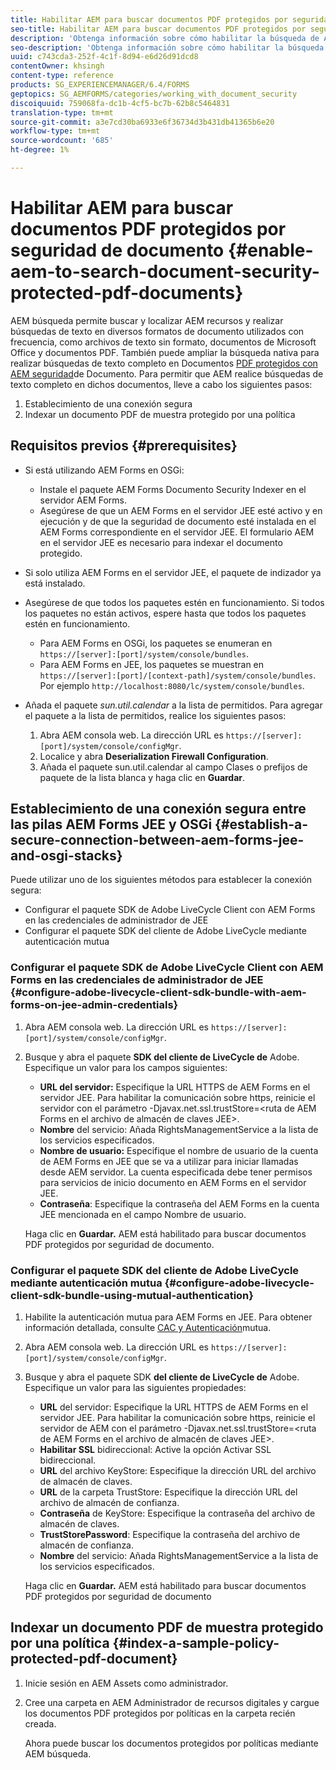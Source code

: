 ```yaml
---
title: Habilitar AEM para buscar documentos PDF protegidos por seguridad de documento
seo-title: Habilitar AEM para buscar documentos PDF protegidos por seguridad de documento
description: 'Obtenga información sobre cómo habilitar la búsqueda de AEM nativa para realizar búsquedas de texto completo en documentos PDF protegidos con DRM.  '
seo-description: 'Obtenga información sobre cómo habilitar la búsqueda de AEM nativa para realizar búsquedas de texto completo en documentos PDF protegidos con DRM.  '
uuid: c743cda3-252f-4c1f-8d94-e6d26d91dcd8
contentOwner: khsingh
content-type: reference
products: SG_EXPERIENCEMANAGER/6.4/FORMS
geptopics: SG_AEMFORMS/categories/working_with_document_security
discoiquuid: 759068fa-dc1b-4cf5-bc7b-62b8c5464831
translation-type: tm+mt
source-git-commit: a3e7cd30ba6933e6f36734d3b431db41365b6e20
workflow-type: tm+mt
source-wordcount: '685'
ht-degree: 1%

---
```



# Habilitar AEM para buscar documentos PDF protegidos por seguridad de documento {#enable-aem-to-search-document-security-protected-pdf-documents}

AEM búsqueda permite buscar y localizar AEM recursos y realizar búsquedas de texto en diversos formatos de documento utilizados con frecuencia, como archivos de texto sin formato, documentos de Microsoft Office y documentos PDF. También puede ampliar la búsqueda nativa para realizar búsquedas de texto completo en Documentos [PDF protegidos con AEM seguridad](/help/forms/using/admin-help/document-security.md)de Documento. Para permitir que AEM realice búsquedas de texto completo en dichos documentos, lleve a cabo los siguientes pasos:

1. Establecimiento de una conexión segura
1. Indexar un documento PDF de muestra protegido por una política

## Requisitos previos {#prerequisites}

* Si está utilizando AEM Forms en OSGi:

   * Instale el paquete [](https://helpx.adobe.com/es/aem-forms/kb/aem-forms-releases.html) AEM Forms Documento Security Indexer en el servidor AEM Forms.
   * Asegúrese de que un AEM Forms en el servidor JEE esté activo y en ejecución y de que la seguridad de documento esté instalada en el AEM Forms correspondiente en el servidor JEE. El formulario AEM en el servidor JEE es necesario para indexar el documento protegido.

* Si solo utiliza AEM Forms en el servidor JEE, el paquete de indizador ya está instalado.
* Asegúrese de que todos los paquetes estén en funcionamiento. Si todos los paquetes no están activos, espere hasta que todos los paquetes estén en funcionamiento.

   * Para AEM Forms en OSGi, los paquetes se enumeran en `https://[server]:[port]/system/console/bundles`.
   * Para AEM Forms en JEE, los paquetes se muestran en `https://[server]:[port]/[context-path]/system/console/bundles`. Por ejemplo `http://localhost:8080/lc/system/console/bundles`.

* Añada el paquete *sun.util.calendar* a la lista de permitidos. Para agregar el paquete a la lista de permitidos, realice los siguientes pasos:

   1. Abra AEM consola web. La dirección URL es `https://[server]:[port]/system/console/configMgr`.
   1. Localice y abra **Deserialization Firewall Configuration**.
   1. Añada el paquete sun.util.calendar al campo Clases o prefijos de paquete de la lista blanca y haga clic en **Guardar**.

## Establecimiento de una conexión segura entre las pilas AEM Forms JEE y OSGi {#establish-a-secure-connection-between-aem-forms-jee-and-osgi-stacks}

Puede utilizar uno de los siguientes métodos para establecer la conexión segura:

* Configurar el paquete SDK de Adobe LiveCycle Client con AEM Forms en las credenciales de administrador de JEE
* Configurar el paquete SDK del cliente de Adobe LiveCycle mediante autenticación mutua

### Configurar el paquete SDK de Adobe LiveCycle Client con AEM Forms en las credenciales de administrador de JEE {#configure-adobe-livecycle-client-sdk-bundle-with-aem-forms-on-jee-admin-credentials}

1. Abra AEM consola web. La dirección URL es `https://[server]:[port]/system/console/configMgr`.
1. Busque y abra el paquete **SDK del cliente de LiveCycle de** Adobe. Especifique un valor para los campos siguientes:

   * **URL del servidor:** Especifique la URL HTTPS de AEM Forms en el servidor JEE. Para habilitar la comunicación sobre https, reinicie el servidor con el parámetro -Djavax.net.ssl.trustStore=&lt;ruta de AEM Forms en el archivo de almacén de claves JEE>.
   * **Nombre** del servicio: Añada RightsManagementService a la lista de los servicios especificados.
   * **Nombre de usuario:** Especifique el nombre de usuario de la cuenta de AEM Forms en JEE que se va a utilizar para iniciar llamadas desde AEM servidor. La cuenta especificada debe tener permisos para servicios de inicio documento en AEM Forms en el servidor JEE.
   * **Contraseña**: Especifique la contraseña del AEM Forms en la cuenta JEE mencionada en el campo Nombre de usuario.

   Haga clic en **Guardar.** AEM está habilitado para buscar documentos PDF protegidos por seguridad de documento.

### Configurar el paquete SDK del cliente de Adobe LiveCycle mediante autenticación mutua {#configure-adobe-livecycle-client-sdk-bundle-using-mutual-authentication}

1. Habilite la autenticación mutua para AEM Forms en JEE. Para obtener información detallada, consulte [CAC y Autenticación](https://helpx.adobe.com/livecycle/kb/cac-mutual-authentication.html)mutua.
1. Abra AEM consola web. La dirección URL es `https://[server]:[port]/system/console/configMgr`.
1. Busque y abra el paquete SDK **del cliente de LiveCycle de** Adobe. Especifique un valor para las siguientes propiedades:

   * **URL** del servidor: Especifique la URL HTTPS de AEM Forms en el servidor JEE. Para habilitar la comunicación sobre https, reinicie el servidor de AEM con el parámetro -Djavax.net.ssl.trustStore=&lt;ruta de AEM Forms en el archivo de almacén de claves JEE>.
   * **Habilitar SSL** bidireccional: Active la opción Activar SSL bidireccional.
   * **URL** del archivo KeyStore: Especifique la dirección URL del archivo de almacén de claves.
   * **URL** de la carpeta TrustStore: Especifique la dirección URL del archivo de almacén de confianza.
   * **Contraseña** de KeyStore: Especifique la contraseña del archivo de almacén de claves.
   * **TrustStorePassword**: Especifique la contraseña del archivo de almacén de confianza.
   * **Nombre** del servicio: Añada RightsManagementService a la lista de los servicios especificados.

   Haga clic en **Guardar.** AEM está habilitado para buscar documentos PDF protegidos por seguridad de documento

## Indexar un documento PDF de muestra protegido por una política {#index-a-sample-policy-protected-pdf-document}

1. Inicie sesión en AEM Assets como administrador.
1. Cree una carpeta en AEM Administrador de recursos digitales y cargue los documentos PDF protegidos por políticas en la carpeta recién creada.

   Ahora puede buscar los documentos protegidos por políticas mediante AEM búsqueda.

